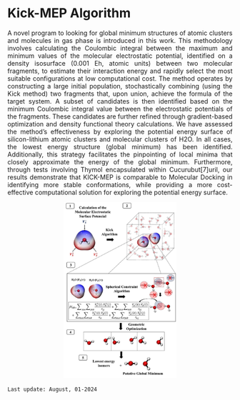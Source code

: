# Kick-MEP Algorithm

<div style="text-align: justify">
A novel program to looking for global minimum structures of atomic clusters and molecules in gas phase is introduced in this work. This methodology involves calculating the Coulombic integral between the maximum and minimum values of the molecular electrostatic potential, identified on a density isosurface (0.001 Eh, atomic units) between two molecular fragments, to estimate their interaction energy and rapidly select the most suitable configurations at low computational cost. The method operates by constructing a large initial population, stochastically combining (using the Kick method) two fragments that, upon union, achieve the formula of the target system. A subset of candidates is then identified based on the minimum Coulombic integral value between the electrostatic potentials of the fragments. These candidates are further refined through gradient-based optimization and density functional theory calculations. We have assessed the method’s effectiveness by exploring the potential energy surface of silicon-lithium atomic clusters and molecular clusters of H2O. In all cases, the lowest energy structure (global minimum) has been identified. Additionally, this strategy facilitates the pinpointing of local minima that closely approximate the energy of the global minimum. Furthermore, through tests involving Thymol encapsulated within Cucurubut[7]uril, our results demonstrate that KICK-MEP is comparable to Molecular Docking in identifying more stable conformations, while providing a more cost-effective computational solution for exploring the potential energy surface.
</div>

<p align="center">
  <img src="https://github.com/HumanOsv/Logos/blob/master/Imagen1.jpg" width="50%">
</p>


    Last update: August, 01-2024
